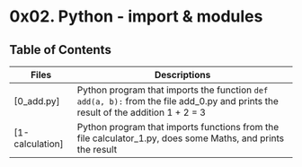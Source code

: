 # 0x02. Python - import & modules

## Table of Contents
Files | Descriptions
----- | ------------
[0_add.py] | Python program that imports the function `def add(a, b):` from the file add_0.py and prints the result of the addition 1 + 2 = 3
[1-calculation] | Python program that imports functions from the file calculator_1.py, does some Maths, and prints the result
